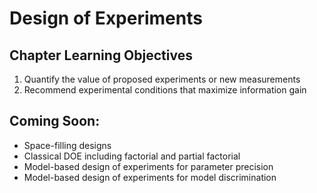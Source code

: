 # Design of Experiments

## Chapter Learning Objectives
1. Quantify the value of proposed experiments or new measurements
2. Recommend experimental conditions that maximize information gain

## Coming Soon:
* Space-filling designs
* Classical DOE including factorial and partial factorial
* Model-based design of experiments for parameter precision
* Model-based design of experiments for model discrimination